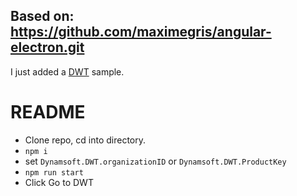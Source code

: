 ## Based on: https://github.com/maximegris/angular-electron.git
I just added a [DWT](https://dynamsoft.com) sample.

# README
- Clone repo, cd into directory.
- `npm i`
- set `Dynamsoft.DWT.organizationID` or `Dynamsoft.DWT.ProductKey`
- `npm run start`
- Click Go to DWT
